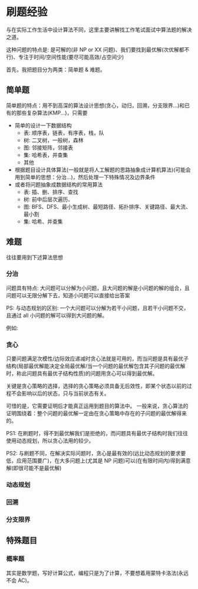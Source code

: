 # 刷题经验

与在实际工作生活中设计算法不同，这里主要讲解找工作笔试面试中算法题的解决之道。

这种问题的特点是: 是可解的(非 NP or XX 问题)、我们要找到最优解(次优解都不行)、专注于时间/空间性能(要尽可能高效/占空间少)

首先，我把题目分为两类：简单题 & 难题。

## 简单题

简单题的特点：用不到高深的算法设计思想(贪心，动归，回溯，分支限界...)和已有的那些复杂算法(KMP...)，只需要

* 简单的设计一下数据结构
    * 表: 顺序表，链表，有序表，栈，队
    * 树: 二叉树，一般树，森林
    * 图: 邻接矩阵，邻接表
    * 集: 哈希表，并查集
    * 其他
* 根据题目设计具体算法(一般就是将人工解题的思路抽象成计算机算法)(可能会用到简单的思想：分治...)，然后处理一下特殊情况及边界条件
* 或者将问题抽象成数据结构的常用算法
    * 表: 插、删、排序、查找
    * 树: 前中后层次遍历、
    * 图: BFS、DFS、最小生成树、最短路径、拓扑排序、关键路径、最大流、最小割
    * 集: 哈希、并查集

## 难题

往往要用到下述算法思想

### 分治

问题具有特点: 大问题可以分解为小问题，且大问题的解是小问题的解的组合，且问题可以无限分解下去，知道小问题可以直接给出答案

PS: 与动态规划的区别: 一个大问题可以分解为若干小问题，且若干小问题不交，且通过 all 小问题的解可以得到大问题的解。

例如: 

### 贪心

只要问题满足次模性/边际效应递减时贪心法就是可用的，而当问题是具有最优子结构(局部最优解能决定全局最优解/当一个问题的最优解包含其子问题的最优解时，称此问题具有最优子结构性质)的问题用贪心可以得到最优解。

关键是贪心策略的选择，选择的贪心策略必须具备无后效性，即某个状态以前的过程不会影响以后的状态，只与当前状态有关。

可惜的是，它需要证明后才能真正运用到题目的算法中。
一般来说，贪心算法的证明围绕着：整个问题的最优解一定由在贪心策略中存在的子问题的最优解得来的。

PS1: 在刷题时，得不到最优解我们是拒绝的，而问题具有最优子结构时我们往往使用动态规划，所以贪心法用的较少。

PS2: 与刷题不同，在解决实际问题时，贪心是最有效的(远比动态规划的要求要低，应用范围要广)，在大多问题上(尤其是 NP 问题)可以(在有限时间内)得到满意解(即很可能不是最优解)

### 动态规划

### 回溯

### 分支限界

## 特殊题目

### 概率题

其实是数学题，写好计算公式，编程只是为了计算，不要想着用蒙特卡洛法(永远不会 AC)。
